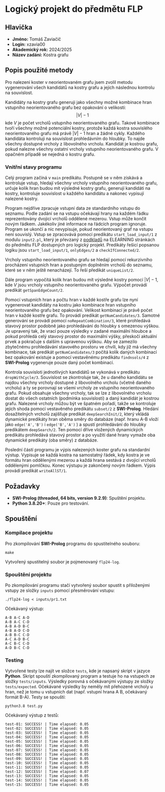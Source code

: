 # Logický projekt do předmětu FLP

## Hlavička

- **Jméno:** Tomáš Zaviačič  
- **Login:** xzavia00  
- **Akademický rok:** 2024/2025  
- **Název zadání:** Kostra grafu  

## Popis použité metody

Pro nalezení koster v neorientovaném grafu jsem zvolil metodu vygenerování všech kandidátů na kostry grafu a jejich následnou kontrolu na souvislost.

Kandidáty na kostry grafu generuji jako všechny možné kombinace hran vstupního neorientovaného grafu bez opakování o velikosti:
$$|V| - 1$$
kde $V$ je počet vrcholů vstupního neorientovaného grafu. Takové kombinace tvoří všechny možné potenciální kostry, protože každá kostra souvislého neorientovaného grafu má právě $|V| - 1$ hran a žádné cykly. Každého kandidáta kontroluji na souvislost prohledávním do hloubky. To najde všechny dostupné vrcholy z libovolného vrcholu. Kandidát je kostrou grafu, pokud nalezne všechny ostatní vrcholy vstupního neorientovaného grafu. V opačném případě se nejedná o kostru grafu. 

### Vnitřní stavy programu

Celý program začíná v `main` predikátu. Postupně se v něm získává a kontroluje vstup, hledají všechny vrcholy vstupního neorientovaného grafu, určuje kolik hran budou mít výsledné kostry grafu, generují kandidáti na kostry, kontroluje souvislost u každého kandidátu a nakonec vypisují nalezené kostry. 

Program nejdříve zpracuje vstupní data ze standardního vstupu do seznamu. Podle zadání se na vstupu očekávají hrany na každém řádku reprezentovány dvojicí vrcholů oddělené mezerou. Vstup může končit novým řádkem. Jakékoliv jiné informace na řádcích program ignoruje. Program se ukončí a nic nevypisuje, pokud neorientovaný graf na vstupu není souvislý. Vstup se zpracovává pomocí predikátu `start_load_input/1` z modulu `input2.pl`, který je převzaný z [podkladů](https://moodle.vut.cz/pluginfile.php/1109152/mod_resource/content/1/input2.pl) na ELEARNING stránkách do předmětu FLP dostupných pro logický projekt. Predikáty řešicí popsanou logiku jsou `start_load_input/1`, `onlyEdges/2` a `checkIfConnected/2`.

Vrcholy vstupního neorientovaného grafu se hledají pomocí rekurzivního procházení vstupních hran a postupným doplněním vrcholů do seznamu, které se v něm ještě nenacházejí. To řeší předikát `uniqueList/2`.

Dále program vypočítá kolik hran budou mít výsledné kostry pomocí $|V| - 1$, kde $V$ jsou vrcholy vstupního neorientovaného grafu. Výpočet provádí predikát `getSpanEdgeCount/2`.

Pomocí vstupních hran a počtu hran v každé kostře grafu lze nyní vygenerovat kandidáty na kostru jako kombinace hran vstupního neorientovaného grafu bez opakování. Velikost kombinací je právě počet hran v každé kostře grafu. To provádí predikát `getNumCandidates/3`. Samotné generování se provádí pomocí `noRepeatCombination/3`, které prohledává stavový prostor podobně jako prohledávání do hloubky s omezenou výškou. Je upravený tak, že vrací pouze výsledky v zadané maximální hloubce a pokud prohledá celý stavový prostor do maximální výšky, přeskočí aktuální prvek a pokračuje s dalším s upravenou výškou. Aby se zamezilo zbytečnému prohledávání stavového prostoru ve chvíli, kdy již má všechny kombinace, tak predikát `getNumCandidates/3` počítá kolik daných kombinací bez opakování existuje a pomocí vestavěnému predikátu `findnsols/4` z **SWI-Prolog** vygeneruje pouze daný počet kombinací.

Kontrola souvisloti jednotlivých kandidátů se vykonává v predikátu `dropWithCycle/3`. Souvislost se zkontroluje tak, že u daného kandidátu se najdou všechny vrcholy dostupné z libovolného vrcholu (včetně daného vrcholu) a ty se porovnají se všemi vrcholy ze vstupního neorientovaného grafu. Pokud obsahuje všechny vrcholy, tak se lze z libovolného vrcholu dostat do všech ostatních (podmínka souvislosti) a daný kandidát je kostrou grafu. Nalezené vrcholy můžou být ve špatném pořadí, takže se kontroluje jejich shoda pomocí vestavěného predikátu `subset/2` z **SWI-Prolog**. Hledání dosažitelných vrcholů zajišťuje predikát `deepSearchInit/2`, který vkládá dynamické predikáty hran oběma směry do databáze (např. hranu A-B vloží jako `edge('A','B')` i `edge('B','A')` ) a spustí prohledávání do hloubky predikátem `deepSearch/2`. Ten pomocí dříve vložených dynamických predikátu prohledává stavový prostor a po využití dané hrany vymaže oba dynamické predikáty (oba směry) z databáze.

Poslední částí programu je výpis nalezených koster grafu na standardní výstup. Vypisuje se každá kostra na samostatný řádek, kdy kostra je ve formátu hran oddělenými mezerou a každá hrana sestává z dvojicí vrcholů oddělenými pomlčkou. Konec výstupu je zakončený novým řádkem. Výpis provádí predikát `writeAllST/1`.

## Požadavky

- **SWI-Prolog (threaded, 64 bits, version 9.2.9)**: Spuštění projektu.
- **Python 3.8.20+**: Pouze pro testování.

## Spouštění

### Kompilace projektu

Pro zkompilování **SWI-Prolog** programu do spustitelného souboru:
 
```
make
```

Vytvořený spustitelný soubor je pojmenovaný `flp24-log`.

### Spouštění projektu

Po zkompilování programu stačí vytvořený soubor spustit s přiloženými vstupy ze složky `inputs` pomocí přesměrování vstupu:

```
./flp24-log < inputs/pr1.txt
```
Očekávaný výstup:
```
A-B A-C A-D
A-B A-C C-D
A-B A-D B-C
A-B A-D C-D
A-B B-C C-D
A-C A-D B-C
A-C B-C C-D
A-D B-C C-D
```

### Testing

Vytvořené testy lze najít ve složce `tests`, kde je napsaný skript v jazyce **Python**. Skript spouští zkompilovaný program a testuje ho na vstupech ze složky `tests/inputs`. Výsledky porovná s očekávanými výstupy ze složky `tests/expected`. Očekávané výsledky by neměly mít přehozené vrcholy u hran, než je tomu u vstupních dat (např. vstupní hrana A B, očekávaný formát B-A). Testy se spouští:
```
python3.8 test.py
```
Očekávaný výstup z testů:
```
test-01: SUCCESS! | Time elapsed: 0.05
test-02: SUCCESS! | Time elapsed: 0.05
test-03: SUCCESS! | Time elapsed: 0.05
test-04: SUCCESS! | Time elapsed: 0.05
test-05: SUCCESS! | Time elapsed: 0.05
test-06: SUCCESS! | Time elapsed: 0.05
test-07: SUCCESS! | Time elapsed: 0.05
test-08: SUCCESS! | Time elapsed: 0.05
test-09: SUCCESS! | Time elapsed: 0.05
test-10: SUCCESS! | Time elapsed: 0.05
test-11: SUCCESS! | Time elapsed: 0.05
test-12: SUCCESS! | Time elapsed: 0.07
test-13: SUCCESS! | Time elapsed: 0.05
test-14: SUCCESS! | Time elapsed: 0.05
test-15: SUCCESS! | Time elapsed: 0.05
```